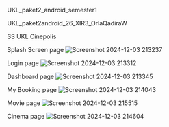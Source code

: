 UKL_paket2_android_semester1

UKL_paket2android_26_XIR3_OrlaQadiraW

SS UKL Cinepolis

Splash Screen page
![Screenshot 2024-12-03 213237](https://github.com/user-attachments/assets/d5554da2-34e6-4829-913a-998f03c5fe5e)

Login page
![Screenshot 2024-12-03 213312](https://github.com/user-attachments/assets/3655d822-1d8e-4179-8094-e9de532b7369)

Dashboard page
![Screenshot 2024-12-03 213345](https://github.com/user-attachments/assets/6549caae-7770-4237-b337-c4c3b43a4290)

My Booking page
![Screenshot 2024-12-03 214043](https://github.com/user-attachments/assets/e836c4b6-2e25-4a85-b70a-a4a80a974583)

Movie page
![Screenshot 2024-12-03 215515](https://github.com/user-attachments/assets/d045eeb5-0346-4180-baa6-b0f25daf1e89)

Cinema page
![Screenshot 2024-12-03 214604](https://github.com/user-attachments/assets/3eace07b-7e9e-475d-96ce-f6740e6204e7)